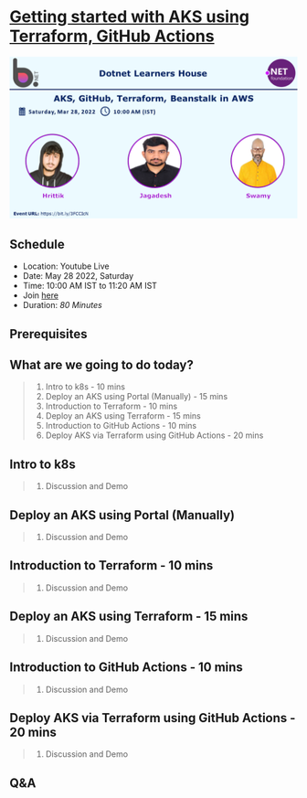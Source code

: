 # [Getting started with AKS using Terraform, GitHub Actions](https://www.meetup.com/dot-net-learners-house-hyderabad/events/285669327/)

![Poster](/Documentation/Images/Speakers.PNG)

## Schedule
* Location: Youtube Live
* Date: May 28 2022, Saturday
* Time: 10:00 AM IST to 11:20 AM IST
* Join [here](https://www.youtube.com/watch?v=aeNbN7sIUcc)
* Duration: _80 Minutes_

## Prerequisites


## What are we going to do today?

> 1. Intro to k8s - 10 mins
> 1. Deploy an AKS using Portal (Manually) - 15 mins
> 1. Introduction to Terraform - 10 mins
> 1. Deploy an AKS using Terraform - 15 mins
> 1. Introduction to GitHub Actions - 10 mins
> 1. Deploy AKS via Terraform using GitHub Actions - 20 mins



##  Intro to k8s 

> 1. Discussion and Demo 


## Deploy an AKS using Portal (Manually)

> 1. Discussion and Demo 


## Introduction to Terraform - 10 mins

> 1. Discussion and Demo


## Deploy an AKS using Terraform - 15 mins

> 1. Discussion and Demo


## Introduction to GitHub Actions - 10 mins

> 1. Discussion and Demo


## Deploy AKS via Terraform using GitHub Actions - 20 mins

> 1. Discussion and Demo


## Q&A


